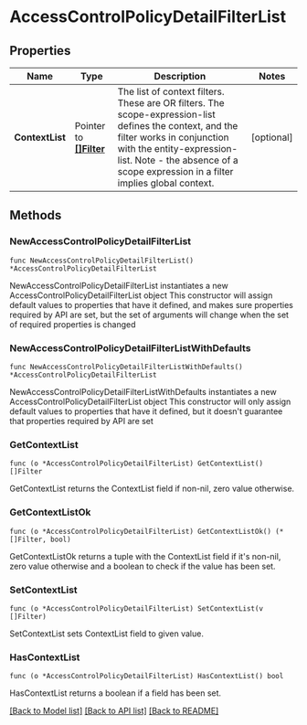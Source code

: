 # AccessControlPolicyDetailFilterList

## Properties

Name | Type | Description | Notes
------------ | ------------- | ------------- | -------------
**ContextList** | Pointer to [**[]Filter**](Filter.md) | The list of context filters. These are OR filters. The scope-expression-list defines the context, and the filter works in conjunction with the entity-expression-list. Note - the absence of a scope expression in a filter implies global context.  | [optional] 

## Methods

### NewAccessControlPolicyDetailFilterList

`func NewAccessControlPolicyDetailFilterList() *AccessControlPolicyDetailFilterList`

NewAccessControlPolicyDetailFilterList instantiates a new AccessControlPolicyDetailFilterList object
This constructor will assign default values to properties that have it defined,
and makes sure properties required by API are set, but the set of arguments
will change when the set of required properties is changed

### NewAccessControlPolicyDetailFilterListWithDefaults

`func NewAccessControlPolicyDetailFilterListWithDefaults() *AccessControlPolicyDetailFilterList`

NewAccessControlPolicyDetailFilterListWithDefaults instantiates a new AccessControlPolicyDetailFilterList object
This constructor will only assign default values to properties that have it defined,
but it doesn't guarantee that properties required by API are set

### GetContextList

`func (o *AccessControlPolicyDetailFilterList) GetContextList() []Filter`

GetContextList returns the ContextList field if non-nil, zero value otherwise.

### GetContextListOk

`func (o *AccessControlPolicyDetailFilterList) GetContextListOk() (*[]Filter, bool)`

GetContextListOk returns a tuple with the ContextList field if it's non-nil, zero value otherwise
and a boolean to check if the value has been set.

### SetContextList

`func (o *AccessControlPolicyDetailFilterList) SetContextList(v []Filter)`

SetContextList sets ContextList field to given value.

### HasContextList

`func (o *AccessControlPolicyDetailFilterList) HasContextList() bool`

HasContextList returns a boolean if a field has been set.


[[Back to Model list]](../README.md#documentation-for-models) [[Back to API list]](../README.md#documentation-for-api-endpoints) [[Back to README]](../README.md)


